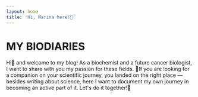 ```yaml
---
layout: home
title: 'Hi, Marina here!👋'
---
```


# MY BIODIARIES

Hi👋 and welcome to my blog! As a biochemist and a future cancer biologist, I want to share with you my passion for these fields. 🧬If you are looking for a companion on your scientific journey, you landed on the right place — besides writing about science, here I want to document my own journey in becoming an active part of it. Let's do it together!🤝
